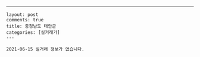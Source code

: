 ---
    layout: post
    comments: true
    title: 충청남도 태안군
    categories: [실거래가]
    ---

    2021-06-15 실거래 정보가 없습니다.

    